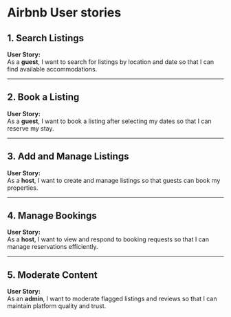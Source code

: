 # Airbnb User stories

## 1. Search Listings

**User Story:**  
As a **guest**, I want to search for listings by location and date so that I can find available accommodations.

---

## 2. Book a Listing

**User Story:**  
As a **guest**, I want to book a listing after selecting my dates so that I can reserve my stay.

---

## 3. Add and Manage Listings

**User Story:**  
As a **host**, I want to create and manage listings so that guests can book my properties.

---

## 4. Manage Bookings

**User Story:**  
As a **host**, I want to view and respond to booking requests so that I can manage reservations efficiently.

---

## 5. Moderate Content

**User Story:**  
As an **admin**, I want to moderate flagged listings and reviews so that I can maintain platform quality and trust.
